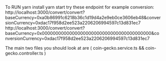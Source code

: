 To RUN
yarn install
yarn start
try these endpoint for example conversion:
http://localhost:3000/convert/convert?baseCurrency=0xa0b86991c6218b36c1d19d4a2e9eb0ce3606eb48&conversionCurrency=0xdac17f958d2ee523a2206206994597c13d831ec7
http://localhost:3000/convert/convert?baseCurrency=0x0000000000000000000000000000000000000000&conversionCurrency=0xdac17f958d2ee523a2206206994597c13d831ec7

The main two files you should look at are ( coin-gecko.service.ts && coin-gecko.controller.ts )
```